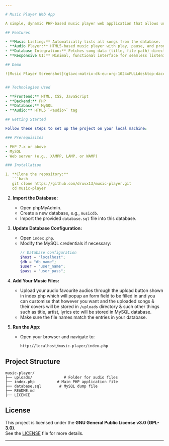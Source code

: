 ```yaml
---

# Music Player Web App

A simple, dynamic PHP-based music player web application that allows users to browse, play, and manage a list of music tracks stored in a MySQL database.

## Features

- **Music Listing:** Automatically lists all songs from the database.
- **Audio Player:** HTML5-based music player with play, pause, and progress functionality.
- **Database Integration:** Fetches song data (title, file path) directly from a MySQL database.
- **Responsive UI:** Minimal, functional interface for seamless listening.

## Demo

![Music Player Screenshot](gtavc-matrix-dk-eu-org-1024xFULLdesktop-dacc32.png)  


## Technologies Used

- **Frontend:** HTML, CSS, JavaScript
- **Backend:** PHP
- **Database:** MySQL
- **Audio:** HTML5 `<audio>` tag

## Getting Started

Follow these steps to set up the project on your local machine:

### Prerequisites

- PHP 7.x or above
- MySQL
- Web server (e.g., XAMPP, LAMP, or WAMP)

### Installation

1. **Clone the repository:**
   ```bash
   git clone https://github.com/druvx13/music-player.git
   cd music-player
   ```

2. **Import the Database:**
   - Open phpMyAdmin.
   - Create a new database, e.g., `musicdb`.
   - Import the provided `database.sql` file into this database.

3. **Update Database Configuration:**
   - Open `index.php`.
   - Modify the MySQL credentials if necessary:
     ```php
     // Database configuration
     $host = "localhost";
     $db = "db_name";
     $user = "user_name";
     $pass = "user_pass";
     ```

4. **Add Your Music Files:**
   - Upload your audio favourite audios through the upload button shown in index.php which will popup an form field to be filled in and you can customise that however you want and the uploaded songs & their covers will be stored in `/uploads` directory & such other things such as title, artist, lyrics etc will be stored in MySQL database.
   - Make sure the file names match the entries in your database.

5. **Run the App:**
   - Open your browser and navigate to:
     ```
     http://localhost/music-player/index.php
     ```

## Project Structure

```
music-player/
├── uploads/              # Folder for audio files
├── index.php          # Main PHP application file
├── database.sql        # MySQL dump file
├── README.md           
├── LICENCE         
```

## **License**

This project is licensed under the **GNU General Public License v3.0 (GPL-3.0)**.  
See the [LICENSE](./LICENSE) file for more details.


---
```

